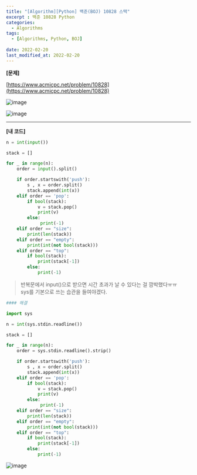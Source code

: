 ```yaml
---
title: "[Algorithm][Python] 백준(BOJ) 10828 스택"
excerpt : 백준 10828 Python
categories:
  - Algorithms
tags:
  - [Algorithms, Python, BOJ]
  
date: 2022-02-20
last_modified_at: 2022-02-20
---
```


**[문제]**

[https://www.acmicpc.net/problem/10828](https://www.acmicpc.net/problem/10828)

![image](https://user-images.githubusercontent.com/31675698/154826912-16dbe10a-6e95-4cde-bd84-33a631404666.png)


![image](https://user-images.githubusercontent.com/31675698/154826924-76301275-0d3a-470a-bc1f-04e810441607.png)


<hr>

**[내 코드]**

```python
n = int(input())

stack = []

for _ in range(n):
    order = input().split()

    if order.startswith('push'):
        s , x = order.split()
        stack.append(int(x))
    elif order == 'pop':
        if bool(stack):
            v = stack.pop()
            print(v)
        else:
             print(-1)
    elif order == "size":
        print(len(stack))
    elif order == "empty":
        print(int(not bool(stack)))
    elif order == "top":
        if bool(stack):
            print(stack[-1])
        else: 
            print(-1)
```

> 반복문에서 input()으로 받으면 시간 초과가 날 수 있다는 걸 깜박했다ㅠㅠ
> <br/> sys를 기본으로 쓰는 습관을 들여야겠다.

```python
#### 해결

import sys

n = int(sys.stdin.readline())

stack = []

for _ in range(n):
    order = sys.stdin.readline().strip()

    if order.startswith('push'):
        s , x = order.split()
        stack.append(int(x))
    elif order == 'pop':
        if bool(stack):
            v = stack.pop()
            print(v)
        else:
             print(-1)
    elif order == "size":
        print(len(stack))
    elif order == "empty":
        print(int(not bool(stack)))
    elif order == "top":
        if bool(stack):
            print(stack[-1])
        else: 
            print(-1)
```

![image](https://user-images.githubusercontent.com/31675698/154826905-562d7a3d-4212-425a-8c4e-7c6f99bc4e2b.png)


